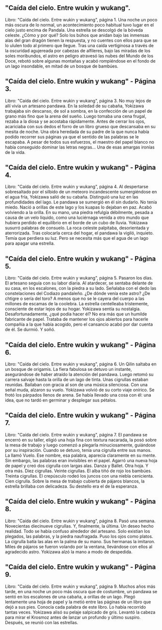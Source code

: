 ## "Caída del cielo. Entre wukin y wukang".
Libro: "Caída del cielo. Entre wukin y wukang", página 1.
Una noche un poco más oscura de lo normal, un acontecimiento poco habitual tuvo lugar en el cielo justo encima de Pandala. Una estrella se descolgó de la bóveda celeste. ¿Cómo y por qué? Solo los búhos que anidan bajo las inmensas alas del gran dragón tienen la respuesta, y no cuentes con ellos para que se lo ululen todo al primero que llegue.
Tras una caída vertiginosa a través de la oscuridad agujereada por cabezas de alfileres, bajo las miradas de los soles moribundos, el astro en peligro atravesó las nubes del Mundo de los Doce, rebotó sobre algunas montañas y acabó rompiéndose en el fondo de un lago insondable, en mitad de un bosque de bambúes.

## "Caída del cielo. Entre wukin y wukang" - Página 3.
Libro: "Caída del cielo. Entre wukin y wukang", página 3.
No muy lejos de allí vivía un artesano pandawa. En la soledad de su cabaña, Yokizawa trabajaba sin descanso, de sol a sombra, en la confección de un papel de grano más fino que la arena del sueño. Luego tomaba una cena frugal, rezaba a la diosa y se acostaba rápidamente.
Antes de cerrar los ojos, acariciaba con sus dedos el forro de un libro grueso que descansaba en su mesita de noche. Una obra heredada de su padre de la que nunca había podido recorrer sus páginas ya que el sentido de las palabras se le escapaba. A pesar de todos sus esfuerzos, el maestro del papel blanco no había conseguido dominar las letras negras... Una de esas amargas ironías de la vida.

## "Caída del cielo. Entre wukin y wukang" - Página 4.
Libro: "Caída del cielo. Entre wukin y wukang", página 4.
Al despertarse sobresaltado por el silbido de un meteoro incandescente sumergiéndose en el agua fría, Yokizawa salió de su cabaña. Distinguió una luz en las profundidades del lago.
Le pandawa se sumergió en él sin dudarlo. No tenía miedo. Nació a orillas de este lago y los kuapas lo dejaban en paz.
Acabó volviendo a la orilla. En su mano, una piedra refulgía débilmente, pesada a causa de un velo líquido, como una luciérnaga venida a otro mundo que hubiera perdido el equilibrio en el borde de un cubo de lluvia.
Yokizawa susurró palabras de consuelo. La roca celeste palpitaba, desorientada y aterrorizada. Tras colocarla cerca del hogar, el pandawa la vigiló, inquieto. Temía que perdiera su luz.
Pero se necesita más que el agua de un lago para apagar una estrella.

## "Caída del cielo. Entre wukin y wukang" - Página 5.
Libro: "Caída del cielo. Entre wukin y wukang", página 5.
Pasaron los días. El artesano seguía con su labor diaria. Al atardecer, se sentaba delante de su casa, en los escalones, con la piedra a su lado. Señalaba con el dedo las constelaciones del Codiazo pandaleño. ¿De dónde venía este astro? ¿De chtigre o sería del toro? A menos que no se le cayera del cuerpo a las millones de escamas de la coolebra.
La estrella centelleaba tristemente, consciente de estar lejos de su hogar. Yokizawa sentía su nostalgia. Desafortunadamente, ¿qué podía hacer él? No era más que un humilde fabricante de papel.
Trataba de mantener los ojos abiertos para hacerle compañía a la que había acogido, pero el cansancio acabó por dar cuenta de él. Se durmió.
Y soñó.

## "Caída del cielo. Entre wukin y wukang" - Página 6.
Libro: "Caída del cielo. Entre wukin y wukang", página 6.
Un Qilin saltaba en un bosque de origamis. La fiera fabulosa se detuvo un instante, asegurándose de haber atraído la atención del pandawa. Luego retomó su carrera salvaje hasta la orilla de un lago de tinta.
Unas cigrullas estaban reunidas. Bailaban con gracia al son de una música silenciosa.
Con una señal muda, alzaron su vuelo.
Yokizawa volvió de su corto viaje onírico. Se frotó los párpados llenos de arena. Se había llevado una cosa con él: una idea, que no tardó en germinar y desplegar sus pétalos.

## "Caída del cielo. Entre wukin y wukang" - Página 7.
Libro: "Caída del cielo. Entre wukin y wukang", página 7.
El pandawa se encerró en su taller, eligió una hoja fina con textura nacarada, la posó sobre la mesa de trabajo y luego comenzó a plegarla minuciosamente, guiándose por su inspiración.
Cuando se detuvo, tenía una cigrulla entre sus manos. La llamó Vuelo. Ese nombre, esa palabra, aparecía claramente en su mente. Sin embargo, las palabras eran invisibles en el papel.
Agarró una nueva hoja de papel y creó dos cigrulla con largas alas. Danza y Ballet.
Otra hoja. Y otra más.
Diez cigrullas.
Veinte cigrullas.
El alba tiñó de rojo los bambúes.
Treinta cigrullas.
El crepúsculo rodeó los juncos con una niebla cenicienta.
Cien cigrulla.
Sobre la mesa de trabajo cubierta de pájaros blancos, la estrella brillaba con delicadeza. Su destello era el de la esperanza.

## "Caída del cielo. Entre wukin y wukang" - Página 8.
Libro: "Caída del cielo. Entre wukin y wukang", página 8.
Pasó una semana.
Novecientas diecinueve cigrullas.
Y, finalmente, la última. Un deseo hecho realidad.
Todo se había confuso alrededor del artesano. Solo existían los plegados, las palabras, y la piedra naufragada.
Puso los ojos como platos. La cigrulla batía las alas en la palma de su mano.
Sus hermanas la imitaron.
Miles de pájaros se fueron volando por la ventana, llevándose con ellos al agradecido astro.
Yokizawa alzó la mano a modo de despedida.

## "Caída del cielo. Entre wukin y wukang" - Página 9.
Libro: "Caída del cielo. Entre wukin y wukang", página 9.
Muchos años más tarde, en una noche un poco más oscura que de costumbre, un pandawa se sentó en los escalones de una cabaña, a orillas de un lago. Plegó lentamente una hoja de papel y la metió entre las páginas de un libro que dejó a sus pies. Conocía cada palabra de este libro. Lo había recorrido tantas veces.
Yokizawa alisó su pelaje salpicado de gris. Levantó la cabeza para mirar el Krosmoz antes de lanzar un profundo y último suspiro.
Después, se reunió con las estrellas.